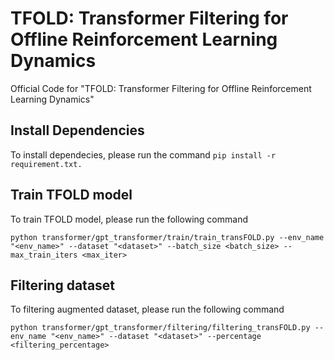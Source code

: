 # TFOLD: Transformer Filtering for Offline Reinforcement Learning Dynamics

Official Code for "TFOLD: Transformer Filtering for Offline Reinforcement Learning Dynamics"

## Install Dependencies
To install dependecies, please run the command ```pip install -r requirement.txt.```

## Train TFOLD model
To train TFOLD model, please run the following command
```
python transformer/gpt_transformer/train/train_transFOLD.py --env_name "<env_name>" --dataset "<dataset>" --batch_size <batch_size> --max_train_iters <max_iter>
```

## Filtering dataset
To filtering augmented dataset, please run the following command
```
python transformer/gpt_transformer/filtering/filtering_transFOLD.py --env_name "<env_name>" --dataset "<dataset>" --percentage <filtering_percentage>
```
